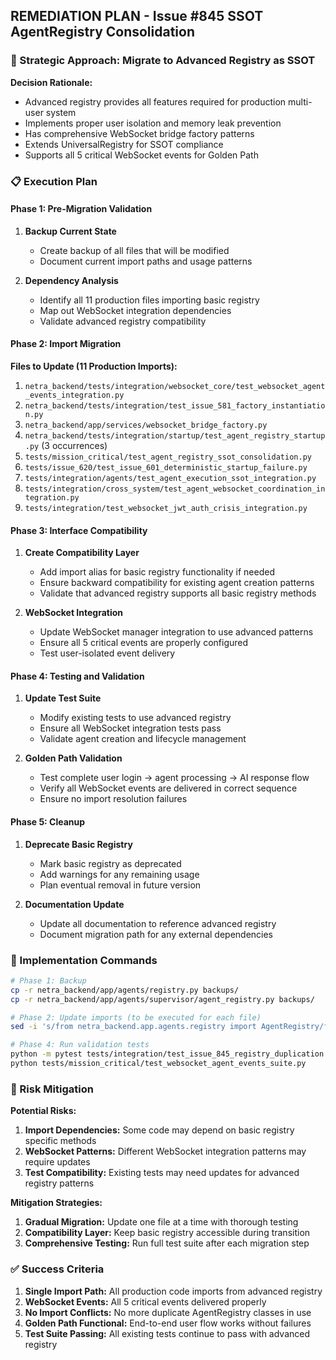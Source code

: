 ## REMEDIATION PLAN - Issue #845 SSOT AgentRegistry Consolidation

### 🎯 Strategic Approach: Migrate to Advanced Registry as SSOT

**Decision Rationale:**
- Advanced registry provides all features required for production multi-user system
- Implements proper user isolation and memory leak prevention
- Has comprehensive WebSocket bridge factory patterns
- Extends UniversalRegistry for SSOT compliance
- Supports all 5 critical WebSocket events for Golden Path

### 📋 Execution Plan

#### Phase 1: Pre-Migration Validation
1. **Backup Current State**
   - Create backup of all files that will be modified
   - Document current import paths and usage patterns

2. **Dependency Analysis**
   - Identify all 11 production files importing basic registry
   - Map out WebSocket integration dependencies
   - Validate advanced registry compatibility

#### Phase 2: Import Migration
**Files to Update (11 Production Imports):**
1. `netra_backend/tests/integration/websocket_core/test_websocket_agent_events_integration.py`
2. `netra_backend/tests/integration/test_issue_581_factory_instantiation.py`
3. `netra_backend/app/services/websocket_bridge_factory.py`
4. `netra_backend/tests/integration/startup/test_agent_registry_startup.py` (3 occurrences)
5. `tests/mission_critical/test_agent_registry_ssot_consolidation.py`
6. `tests/issue_620/test_issue_601_deterministic_startup_failure.py`
7. `tests/integration/agents/test_agent_execution_ssot_integration.py`
8. `tests/integration/cross_system/test_agent_websocket_coordination_integration.py`
9. `tests/integration/test_websocket_jwt_auth_crisis_integration.py`

#### Phase 3: Interface Compatibility
1. **Create Compatibility Layer**
   - Add import alias for basic registry functionality if needed
   - Ensure backward compatibility for existing agent creation patterns
   - Validate that advanced registry supports all basic registry methods

2. **WebSocket Integration**
   - Update WebSocket manager integration to use advanced patterns
   - Ensure all 5 critical events are properly configured
   - Test user-isolated event delivery

#### Phase 4: Testing and Validation
1. **Update Test Suite**
   - Modify existing tests to use advanced registry
   - Ensure all WebSocket integration tests pass
   - Validate agent creation and lifecycle management

2. **Golden Path Validation**
   - Test complete user login → agent processing → AI response flow
   - Verify all WebSocket events are delivered in correct sequence
   - Ensure no import resolution failures

#### Phase 5: Cleanup
1. **Deprecate Basic Registry**
   - Mark basic registry as deprecated
   - Add warnings for any remaining usage
   - Plan eventual removal in future version

2. **Documentation Update**
   - Update all documentation to reference advanced registry
   - Document migration path for any external dependencies

### 🔧 Implementation Commands

```bash
# Phase 1: Backup
cp -r netra_backend/app/agents/registry.py backups/
cp -r netra_backend/app/agents/supervisor/agent_registry.py backups/

# Phase 2: Update imports (to be executed for each file)
sed -i 's/from netra_backend.app.agents.registry import AgentRegistry/from netra_backend.app.agents.supervisor.agent_registry import AgentRegistry/g' [target_file]

# Phase 4: Run validation tests
python -m pytest tests/integration/test_issue_845_registry_duplication.py -v
python tests/mission_critical/test_websocket_agent_events_suite.py
```

### 🚨 Risk Mitigation

**Potential Risks:**
1. **Import Dependencies:** Some code may depend on basic registry specific methods
2. **WebSocket Patterns:** Different WebSocket integration patterns may require updates
3. **Test Compatibility:** Existing tests may need updates for advanced registry patterns

**Mitigation Strategies:**
1. **Gradual Migration:** Update one file at a time with thorough testing
2. **Compatibility Layer:** Keep basic registry accessible during transition
3. **Comprehensive Testing:** Run full test suite after each migration step

### ✅ Success Criteria

1. **Single Import Path:** All production code imports from advanced registry
2. **WebSocket Events:** All 5 critical events delivered properly
3. **No Import Conflicts:** No more duplicate AgentRegistry classes in use
4. **Golden Path Functional:** End-to-end user flow works without failures
5. **Test Suite Passing:** All existing tests continue to pass with advanced registry